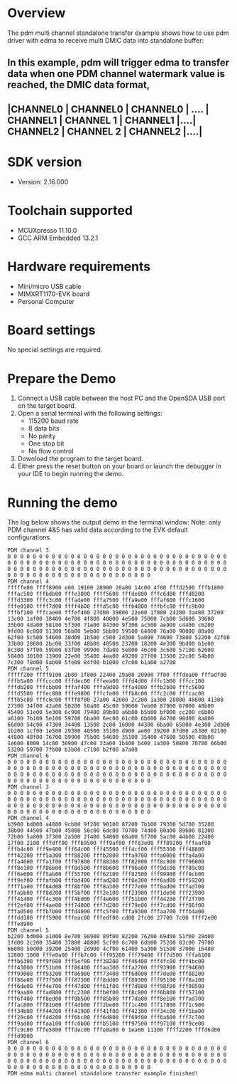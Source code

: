 Overview
========
The pdm multi channel standalone transfer example shows how to use pdm driver with edma to receive multi DMIC data into standalone buffer:

In this example, pdm will trigger edma to transfer data when one PDM channel watermark value is reached, the DMIC data format,
 ----------------------------------------------------------------------------------------------------------------------
 |CHANNEL0 | CHANNEL0 | CHANNEL0 | .... | CHANNEL1 | CHANNEL 1 | CHANNEL1 |....| CHANNEL2 | CHANNEL 2 | CHANNEL2 |....|
 ----------------------------------------------------------------------------------------------------------------------

SDK version
===========
- Version: 2.16.000

Toolchain supported
===================
- MCUXpresso  11.10.0
- GCC ARM Embedded  13.2.1

Hardware requirements
=====================
- Mini/micro USB cable
- MIMXRT1170-EVK board
- Personal Computer

Board settings
==============
No special settings are required.

Prepare the Demo
================
1.  Connect a USB cable between the host PC and the OpenSDA USB port on the target board.
2.  Open a serial terminal with the following settings:
    - 115200 baud rate
    - 8 data bits
    - No parity
    - One stop bit
    - No flow control
3.  Download the program to the target board.
4.  Either press the reset button on your board or launch the debugger in your IDE to begin running the demo.

Running the demo
================
The log below shows the output demo in the terminal window:
Note: only PDM channel 4&5 has valid data according to the EVK default configurations.
~~~~~~~~~~~~~~~~~~~~~~~~~~~~~~~~~~~
PDM channel 3
0 0 0 0 0 0 0 0 0 0 0 0 0 0 0 0 0 0 0 0 0 0 0 0 0 0 0 0 0 0 0 0 0 0 0 0 0 0 0 0 0 0 0 0 0 0 0 0 0 0 0 0 0 0 0 0 0 0 0 0 0 0 0 0 0 0 0 0 0 0 0 0 0 0 0 0 0 0 0 0 0 0 0 0 0 0 0 0 0 0 0 0 0 0 0 0 0 0 0 0 0 0 0 0 0 0 0 0 0 0 0 0 0 0 0 0 0 0 0 0 0 0 0 0 0 0 0 0
PDM channel 4
fffffe00 ffff8900 e00 19100 28900 20a00 14c00 4f00 fffd2500 fffb1800 fffac500 fffbdb00 fffe3000 ffff5600 fffde800 fffc6d00 fffd0200 fffd3300 fffc3c00 fffade00 fffa7500 fffa9e00 fffaf600 fffc1600 fffe0100 ffff7d00 ffff4b00 fffd5c00 fffb4000 fffbfc00 fffc9b00 fffbf100 fffcae00 fffef400 27d00 39800 22e00 1f000 24200 3a400 37200 13c00 1af00 38400 4e700 4f800 40000 4e500 75000 7cb00 5d600 39600 35b00 4da00 58100 5f300 71e00 84300 9f300 ac500 ae900 c4400 c6200 9fd00 6c000 51300 56b00 5eb00 5bb00 59500 64800 76a00 90000 88a00 62f00 5c500 54600 38d00 1b500 c500 2d300 5a000 74600 73800 52200 42f00 33b00 28600 2bc00 33f00 48b00 40500 23700 18200 4e300 9bd00 b1e00 8c300 57f00 59b00 83f00 99900 7da00 5e800 46c00 3c600 57100 62600 58400 30100 13900 22e00 35400 4ea00 49200 27f00 13500 22c00 54b00 7c300 78d00 5ab00 5fe00 84f00 b1000 c7c00 b1a00 a2700
PDM channel 5
fffff200 ffff9100 2b00 1f800 22400 29a00 20900 7f00 fffdea00 fffadf00 fffb5a00 fffccc00 fffdec00 fffeea00 fffd4d00 fffc1b00 fffcc100 fffdb200 fffcbb00 fffaf400 fffa9d00 fffa4000 fffb2b00 fffc5600 fffd5500 fffec800 fffe9800 fffcfe00 fffb8c00 fffc2c00 fffcac00 fffb5c00 fffc0c00 ffff0f00 27a00 42600 2c200 1a300 28800 48600 41300 27300 34f00 42a00 50200 50a00 45c00 59600 7eb00 87900 67000 48b00 45400 51e00 5e300 6c900 79400 89b00 a6b00 b5b00 bf000 cc200 c6b00 a6100 7b100 5e100 59700 6ba00 6ec00 61c00 6b600 84700 98d00 8a800 66d00 54c00 47300 34400 13500 2c00 16000 44300 6ba00 65000 4e300 2db00 1b200 1cf00 1e500 29300 40500 35100 d900 ae00 39200 87d00 a5300 82100 4f800 48f00 76700 89900 75b00 54600 35100 35400 47600 50500 49b00 1e600 8000 14c00 30900 47c00 33a00 1b400 b400 1a300 50800 70700 66b00 53200 59700 7fb00 b3b00 c7100 b2f00 a7a00
PDM channel 6
0 0 0 0 0 0 0 0 0 0 0 0 0 0 0 0 0 0 0 0 0 0 0 0 0 0 0 0 0 0 0 0 0 0 0 0 0 0 0 0 0 0 0 0 0 0 0 0 0 0 0 0 0 0 0 0 0 0 0 0 0 0 0 0 0 0 0 0 0 0 0 0 0 0 0 0 0 0 0 0 0 0 0 0 0 0 0 0 0 0 0 0 0 0 0 0 0 0 0 0 0 0 0 0 0 0 0 0 0 0 0 0 0 0 0 0 0 0 0 0 0 0 0 0 0 0 0 0
PDM channel 3
0 0 0 0 0 0 0 0 0 0 0 0 0 0 0 0 0 0 0 0 0 0 0 0 0 0 0 0 0 0 0 0 0 0 0 0 0 0 0 0 0 0 0 0 0 0 0 0 0 0 0 0 0 0 0 0 0 0 0 0 0 0 0 0 0 0 0 0 0 0 0 0 0 0 0 0 0 0 0 0 0 0 0 0 0 0 0 0 0 0 0 0 0 0 0 0 0 0 0 0 0 0 0 0 0 0 0 0 0 0 0 0 0 0 0 0 0 0 0 0 0 0 0 0 0 0 0 0
PDM channel 4
b3900 bd000 a4800 9cb00 9f200 90100 87200 7b100 79300 5d700 35200 38b00 44500 47b00 45000 56c00 6dc00 70700 74d00 80a00 89600 81300 72b00 5a800 3f300 2a500 2f400 54800 68a00 5f700 5ac00 44b00 22400 17f00 2100 fffdff00 fffb9500 fff9af00 fff83e00 fff89200 fffaaf00 fffb4c00 fff9e400 fff64c00 fff45500 fff4cf00 fff55300 fff48800 fff42300 fff5a300 fff88200 fffb2800 fffa9700 fffa0000 fffa4a00 fffa4600 fffa1f00 fff97800 fff88300 fff82800 fff8c900 fff96000 fff8e100 fff86b00 fff8d500 fff8b600 fff96a00 fff9dc00 fff89c00 fff6e600 fff5ab00 fff55700 fff62100 fff82500 fff99900 fff9cb00 fff9ef00 fffafb00 fffbd400 fffad200 fff8e300 fff6ad00 fff59200 fff71a00 fff84d00 fff8bf00 fff8a300 fff77e00 fff8ad00 fffad700 fffabb00 fff8d200 fff5bf00 fff2e100 fff23900 fff1de00 fff23900 fff41400 fff4c300 fff4bd00 fff4e600 fff51b00 fff44200 fff2f700 fff2ef00 fff4ae00 fff74000 fff7d200 fff79e00 fff7cd00 fff86f00 fffa0500 fffb7b00 fffd4000 fffc5f00 fffa9300 fffaa700 fffb4a00 fffdd100 ffff5900 fffeac00 fffedf00 cd00 2fc00 27700 7c00 ffff2e00 fffe8900
PDM channel 5
b2200 bd000 a1000 8e700 98900 89f00 82200 76200 69d00 51f00 28d00 1fd00 2c200 35400 37800 48800 5cf00 6c700 6db00 75200 83c00 79700 66000 50d00 39200 25400 2d900 4cf00 61400 5a300 51500 37000 16400 12800 1000 fffe0a00 fffb7c00 fff95200 fff79400 fff7d500 fffa6100 fffb6300 fff9f600 fff5ef00 fff38200 fff46400 fff4fc00 fff4bc00 fff43000 fff51b00 fff86400 fffaa300 fffa2700 fff93900 fff94600 fff99000 fff93200 fff86900 fff73400 fff6d000 fff7de00 fff88200 fff86e00 fff7f500 fff87300 fff8dd00 fff89300 fff95100 fff8a100 fff6de00 fff4e700 fff47d00 fff61f00 fff7d800 fff98f00 fff98500 fff9aa00 fffad800 fffc2300 fffb8f00 fff8c800 fff6b800 fff57100 fff6f400 fff8ed00 fff8b500 fff85b00 fff7da00 fff8e100 fffad700 fffac800 fff81b00 fff4db00 fff2be00 fff1c400 fff17800 fff1c900 fff34b00 fff44200 fff41900 fff41f00 fff42300 fff34c00 fff1ba00 fff20c00 fff4d200 fff6bc00 fff6d800 fff69f00 fff6a600 fff7c700 fff9ad00 fffaa100 fffc0b00 fffb5100 fff97500 fff97100 fff9ce00 fffc9c00 fffe5800 fffdec00 fffe0a00 0 1ea00 11300 ffff2200 fffd6d00 fffd9000
PDM channel 6
0 0 0 0 0 0 0 0 0 0 0 0 0 0 0 0 0 0 0 0 0 0 0 0 0 0 0 0 0 0 0 0 0 0 0 0 0 0 0 0 0 0 0 0 0 0 0 0 0 0 0 0 0 0 0 0 0 0 0 0 0 0 0 0 0 0 0 0 0 0 0 0 0 0 0 0 0 0 0 0 0 0 0 0 0 0 0 0 0 0 0 0 0 0 0 0 0 0 0 0 0 0 0 0 0 0 0 0 0 0 0 0 0 0 0 0 0 0 0 0 0 0 0 0 0 0 0 0
PDM edma multi channel standalone transfer example finished!
~~~~~~~~~~~~~~~~~~~~~~~~~~~~~~~~~~~

